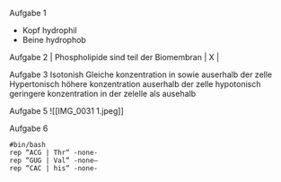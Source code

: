 Aufgabe 1
- Kopf hydrophil
- Beine hydrophob

Aufgabe 2
| Phospholipide sind teil der Biomembran | X |

Aufgabe 3
Isotonish Gleiche konzentration in sowie auserhalb der zelle
Hypertonisch höhere konzentration auserhalb der zelle
hypotonisch geringere konzentration in der zelelle als ausehalb

Aufgabe 5
![[IMG_0031 1.jpeg]]

Aufgabe 6
```
#bin/bash
rep “ACG | Thr“ -none-
rep “GUG | Val“ -none—
rep “CAC | his“ -none-
```

